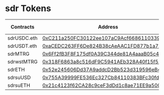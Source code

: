 # sdr Tokens



<table data-full-width="true"><thead><tr><th width="158">Contracts</th><th>Address</th><th width="164" data-type="checkbox">Contract Verified</th><th>Interest Rate Model</th><th>Address</th></tr></thead><tbody><tr><td>sdrUSDC.eth</td><td><a href="https://scan.meter.io/address/0xc211a250fc30122ee107ac9acf6686110339520f">0xC211a250FC30122ee107aC9Acf6686110339520f</a></td><td>true</td><td>JumpRateModelV2</td><td>0xF1073b7BFf6AD65b4E314AfB513C59aBc2Ad314b</td></tr><tr><td>sdrUSDT.eth</td><td><a href="https://scan.meter.io/address/0xacedc263ff6de824b38caeaac1fd877b1a7344a1">0xaCEDC263FF6De824B38cAeAAC1FD877b1a7344a1</a></td><td>true</td><td>JumpRateModelV2</td><td>0xF1073b7BFf6AD65b4E314AfB513C59aBc2Ad314b</td></tr><tr><td>sdrMTRG</td><td><a href="https://scan.meter.io/address/0x6ff2fb3f8f175df0a39c344de81a4aaab05c49eb">0x6Ff2fB3F8F175df0A39C344de81A4aaaB05c49eB</a></td><td>true</td><td>JumpRateModelV2</td><td>0x90C349959304b771d9b76295449447Fde51618A7</td></tr><tr><td>sdrwstMTRG</td><td><a href="https://scan.meter.io/address/0x318f6863a8c516df9c5941aeb328a40f15f525f9">0x318F6863a8c516dF9C5941AEb328A40f15f525F9</a></td><td>true</td><td>JumpRateModelV2</td><td>0xc0AD1588A8819d7c48D90aB4b5EfDa2d3571Bab9</td></tr><tr><td>sdrETH</td><td><a href="https://scan.meter.io/address/0x52e245606dd37a9addcd2bb523d319596eb4b851">0x52e245606Dd37A9addcD2Bb523d319596eB4b851</a></td><td>true</td><td>JumpRateModelV2</td><td>0xF1073b7BFf6AD65b4E314AfB513C59aBc2Ad314b</td></tr><tr><td>sdrsuUSD</td><td><a href="https://scan.meter.io/address/0x755a39999fe536ec327cb84110383bfc30fd0f4d">0x755A39999FE536Ec327Cb84110383BFc30fd0F4D</a></td><td>true</td><td>ZeroInterestRateModel</td><td>0x561f62bd3228B85015CCA2E86C9a709061d96A91</td></tr><tr><td>sdrsuETH</td><td><a href="https://scan.meter.io/address/0x21c4123f62ca28c9cef3ddd1c8ae71ee9a5003ae">0x21c4123f62CA28c9ceF3dDd1c8ae71EE9a5003aE</a></td><td>true</td><td>ZeroInterestRateModel</td><td>0x561f62bd3228B85015CCA2E86C9a709061d96A91</td></tr></tbody></table>
